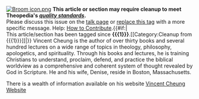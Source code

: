 [![Broom icon.png](images/thumb/9/90/Broom_icon.png/30px-Broom_icon.png.pagespeed.ce.3MDzK_R-j-.png)](http://www.theopedia.com/File:Broom_icon.png)
**This article or section may require cleanup to meet Theopedia's *[quality standards](http://www.theopedia.com/Theopedia:Writing_guide "Theopedia:Writing guide")*.**  
Please discuss this issue on the
[talk page](http://www.theopedia.com/Talk:Vincent_Cheung "Talk:Vincent Cheung")
or [replace this tag](index.php?title=Vincent_Cheung&action=edit)
with a more specific message. Help:
[How to Contribute](http://www.theopedia.com/Help:How_to_contribute "Help:How to contribute").{{\#if:|  
This article/section has been tagged since
**{{{1}}}**.[[Category:Cleanup from {{{1}}}]]|}}
Vincent Cheung is the author of over thirty books and several
hundred lectures on a wide range of topics in theology, philosophy,
apologetics, and spirituality. Through his books and lectures, he
is training Christians to understand, proclaim, defend, and
practice the biblical worldview as a comprehensive and coherent
system of thought revealed by God in Scripture. He and his wife,
Denise, reside in Boston, Massachusetts.

There is a wealth of information available on his website
[Vincent Cheung Website](http://www.vincentchenug.com/index.htm)




